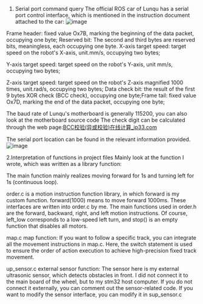 1. Serial port command query
The official ROS car of Lunqu has a serial port control interface, which is mentioned in the instruction document attached to the car:
​​​​​​​​![image](https://github.com/user-attachments/assets/3e840474-d581-4a45-89e1-bc7f7b7dbf78)

Frame header: fixed value Ox7B, marking the beginning of the data packet, occupying one byte;
Reserved bit: The second and third bytes are reserved bits, meaningless, each occupying one byte.
X-axis target speed: target speed on the robot's X-axis, unit.mm/s, occupying two bytes;

Y-axis target speed: target speed on the robot's Y-axis, unit mm/s, occupying two bytes;

Z-axis target speed: target speed on the robot's Z-axis magnified 1000 times, unit.rad/s, occupying two bytes;
Data check bit: the result of the first 9 bytes XOR check (BCC check), occupying one byte;Frame tail: fixed value Ox7D, marking the end of the data packet, occupying one byte;

The baud rate of Lunqu's motherboard is generally 115200, you can also look at the motherboard source code
The check digit can be calculated through the web page:[BCC校验(异或校验)在线计算_ip33.com](http://www.ip33.com/bcc.html)

The serial port location can be found in the relevant information provided.
![image](https://github.com/user-attachments/assets/a4e2f86b-2ea2-4433-b5c5-077a50d702cc)


2.Interpretation of functions in project files
Mainly look at the function I wrote, which was written as a library function:

The main function mainly realizes moving forward for 1s and turning left for 1s (continuous loop).

order.c is a motion instruction function library, in which forward is my custom function. forward(1000) means to move forward 1000ms. These interfaces are written into order.c by me.
The main functions used in order.h are the forward, backward, right, and left motion instructions. Of course, left_low corresponds to a low-speed left turn, and stop() is an empty function that disables all motors.

map.c map function: If you want to follow a specific track, you can integrate all the movement instructions in map.c. Here, the switch statement is used to ensure the order of action execution to achieve high-precision fixed track movement.

up_sensor.c external sensor function: The sensor here is my external ultrasonic sensor, which detects obstacles in front. I did not connect it to the main board of the wheel, but to my stm32 host computer. If you do not connect it externally, you can comment out the sensor-related code. If you want to modify the sensor interface, you can modify it in sup_sensor.c



​
